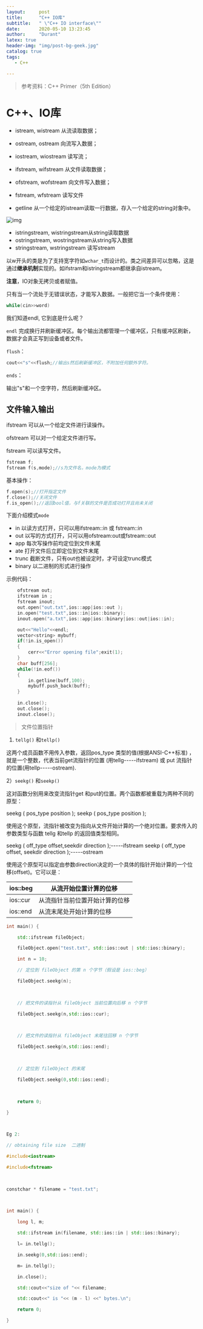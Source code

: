 ```yaml
---
layout:     post
title:      "C++ IO库"
subtitle:   " \"C++ IO interface\""
date:       2020-05-10 13:23:45
author:     "Durant"
latex: true
header-img: "img/post-bg-geek.jpg"
catalog: true
tags:
   - C++

---
```




> 参考资料：C++ Primer（5th Edition）

# C++、IO库

* istream, wistream 从流读取数据；

* ostream, ostream 向流写入数据；
* iostream, wiostream 读写流；
* ifstream, wifstream 从文件读取数据；
* ofstream, wofstream 向文件写入数据；
* fstream, wfstream 读写文件

* getline 从一个给定的istream读取一行数据，存入一个给定的string对象中。

![img](https://img-blog.csdn.net/20180622221149492?watermark/2/text/aHR0cHM6Ly9ibG9nLmNzZG4ubmV0L291eWFuZ2Z1c2h1/font/5a6L5L2T/fontsize/400/fill/I0JBQkFCMA==/dissolve/70)

* istringstream, wistringstream从string读取数据
* ostringstream, wostringstream从string写入数据
* stringstream, wstringstream 读写stream

以w开头的类是为了支持宽字符如`wchar_t`而设计的。类之间差异可以忽略，这是通过**继承机制**实现的。如ifstram和istringstream都继承自istream。

**注意**，IO对象无拷贝或者赋值。



只有当一个流处于无错误状态，才能写入数据。一般把它当一个条件使用：

```C++
while(cin>>word)
```

我们知道endl, 它到底是什么呢？

`endl` 完成换行并刷新缓冲区。每个输出流都管理一个缓冲区，只有缓冲区刷新，数据才会真正写到设备或者文件。

`flush`：

```C++
cout<<"s"<<flush;//输出s然后刷新缓冲区，不附加任何额外字符。
```

`ends`：

输出"s"和一个空字符，然后刷新缓冲区。

## 文件输入输出

ifstream 可以从一个给定文件进行读操作。

ofstream 可以对一个给定文件进行写。

fstream 可以读写文件。

```C++
fstream f;
fstream f(s,mode);//s为文件名，mode为模式
```

基本操作：

```C++
f.open(s);//打开指定文件
f.close();//关闭文件
f.is_open();//返回bool值，与f关联的文件是否成功打开且尚未关闭
```



下面介绍模式`mode`

* in 以读方式打开，只可以用ifstream::in 或 fstream::in
* out 以写的方式打开，只可以用ofstream:out或fstream::out
* app 每次写操作前均定位到文件末尾
* ate 打开文件后立即定位到文件末尾
* trunc 截断文件，只有out也被设定时，才可设定trunc模式
* binary 以二进制的形式进行操作

示例代码：

```C++
    ofstream out;
    ifstream in ;
    fstream inout;
    out.open("out.txt",ios::app|ios::out );
    in.open("test.txt",ios::in|ios::binary);
    inout.open("a.txt",ios::app|ios::binary|ios::out|ios::in);

    out<<"Hello"<<endl;
    vector<string> mybuff;
    if(!in.is_open())
    {
        cerr<<"Error opening file";exit(1);
    }
    char buff[256];
    while(!in.eof())
    {
        in.getline(buff,100);
        mybuff.push_back(buff);
    }
    
    in.close();
    out.close();
    inout.close();

```



>  文件位置指针

1) `tellg()` 和`tellp()`

这两个成员函数不用传入参数，返回pos_type 类型的值(根据ANSI-C++标准) ，就是一个整数，代表当前get流指针的位置 (用tellg-----ifstream) 或 put 流指针的位置(用tellp-----ostream).

2）`seekg()` 和`seekp()`

这对函数分别用来改变流指针get 和put的位置。两个函数都被重载为两种不同的原型：

seekg ( pos_type position );
seekp ( pos_type position );

使用这个原型，流指针被改变为指向从文件开始计算的一个绝对位置。要求传入的参数类型与函数 tellg 和tellp 的返回值类型相同。

seekg ( off_type offset,seekdir direction );-----ifstream
seekp ( off_type offset, seekdir direction );-----ostream

使用这个原型可以指定由参数direction决定的一个具体的指针开始计算的一个位移(offset)。它可以是：

| ios::beg | 从流开始位置计算的位移         |
| -------- | ------------------------------ |
| ios::cur | 从流指针当前位置开始计算的位移 |
| ios::end | 从流末尾处开始计算的位移       |

```C++
int main() {

    std::ifstream fileObject;

    fileObject.open("test.txt", std::ios::out | std::ios::binary);

    int n = 10;

    // 定位到 fileObject 的第 n 个字节（假设是 ios::beg）

    fileObject.seekg(n);

 

    // 把文件的读指针从 fileObject 当前位置向后移 n 个字节

    fileObject.seekg(n,std::ios::cur);

 

    // 把文件的读指针从 fileObject 末尾往回移 n 个字节

    fileObject.seekg(n,std::ios::end);

 

    // 定位到 fileObject 的末尾

    fileObject.seekg(0,std::ios::end);

 

    return 0;

}

 

Eg 2:

// obtaining file size  二进制

#include<iostream> 

#include<fstream> 

 

constchar * filename = "test.txt";

 

int main() {

    long l, m;

    std::ifstream in(filename, std::ios::in | std::ios::binary);

    l= in.tellg();

    in.seekg(0,std::ios::end);

    m= in.tellg();

    in.close();

    std::cout<<"size of "<< filename;

    std::cout<<" is "<< (m - l) <<" bytes.\n";

    return 0;

}
```

